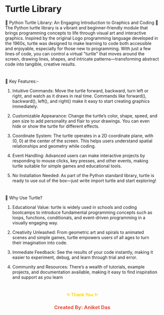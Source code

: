 # Turtle Library

🐢 Python Turtle Library: An Engaging Introduction to Graphics and Coding 🎨
The Python turtle library is a vibrant and beginner-friendly module that brings programming concepts to life through visual art and interactive graphics. Inspired by the original Logo programming language developed in the 1960s, turtle was designed to make learning to code both accessible and enjoyable, especially for those new to programming. With just a few lines of code, you can control a virtual "turtle" that moves around the screen, drawing lines, shapes, and intricate patterns—transforming abstract code into tangible, creative results.

#
🌟 Key Features:-

1) Intuitive Commands: Move the turtle forward, backward, turn left or right, and watch as it draws in real time. Commands like forward(), backward(), left(), and right() make it easy to start creating graphics immediately.


2) Customizable Appearance: Change the turtle’s color, shape, speed, and pen size to add personality and flair to your drawings. You can even hide or show the turtle for different effects.


3) Coordinate System: The turtle operates in a 2D coordinate plane, with (0, 0) at the center of the screen. This helps users understand spatial relationships and geometry while coding.


4) Event Handling: Advanced users can make interactive projects by responding to mouse clicks, key presses, and other events, making turtle suitable for simple games and educational tools.



5) No Installation Needed: As part of the Python standard library, turtle is ready to use out of the box—just write import turtle and start exploring!

#

🚀 Why Use Turtle?


1) Educational Value: turtle is widely used in schools and coding bootcamps to introduce fundamental programming concepts such as loops, functions, conditionals, and event-driven programming in a visually engaging way.


2) Creativity Unleashed: From geometric art and spirals to animated scenes and simple games, turtle empowers users of all ages to turn their imagination into code.


3) Immediate Feedback: See the results of your code instantly, making it easier to experiment, debug, and learn through trial and error.


4) Community and Resources: There’s a wealth of tutorials, example projects, and documentation available, making it easy to find inspiration and support as you learn

#

<h4 align="center" style="color:gold;">✨ Thank You ✨</h4> 
<h3 align="center" style="color:#e74c3c;">Created By: Aniket Das</h3>
